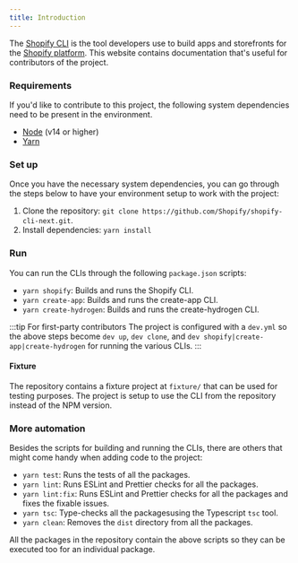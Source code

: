 ```yaml
---
title: Introduction
---
```


The [Shopify CLI](https://github.com/shopify/shopify-cli-next) is the tool developers use to build apps and storefronts for the [Shopify platform](https://shopify.dev).
This website contains documentation that's useful for contributors of the project.

### Requirements

If you'd like to contribute to this project, the following system dependencies need to be present in the environment.

- [Node](https://nodejs.org/en/) (v14 or higher)
- [Yarn](https://yarnpkg.com/)

### Set up

Once you have the necessary system dependencies,
you can go through the steps below to have your environment setup to work with the project:

1. Clone the repository: `git clone https://github.com/Shopify/shopify-cli-next.git`.
2. Install dependencies: `yarn install`

### Run

You can run the CLIs through the following `package.json` scripts:

- `yarn shopify`: Builds and runs the Shopify CLI.
- `yarn create-app`: Builds and runs the create-app CLI.
- `yarn create-hydrogen`: Builds and runs the create-hydrogen CLI.

:::tip For first-party contributors
The project is configured with a `dev.yml` so the above steps become `dev up`, `dev clone`, and `dev shopify|create-app|create-hydrogen` for running the various CLIs.
:::

#### Fixture

The repository contains a fixture project at `fixture/` that can be used for testing purposes.
The project is setup to use the CLI from the repository instead of the NPM version.

### More automation

Besides the scripts for building and running the CLIs, there are others that might come handy when adding code to the project:

- `yarn test`: Runs the tests of all the packages.
- `yarn lint`: Runs ESLint and Prettier checks for all the packages.
- `yarn lint:fix`: Runs ESLint and Prettier checks for all the packages and fixes the fixable issues.
- `yarn tsc`: Type-checks all the packagesusing the Typescript `tsc` tool.
- `yarn clean`: Removes the `dist` directory from all the packages.

All the packages in the repository contain the above scripts so they can be executed too for an individual package.
